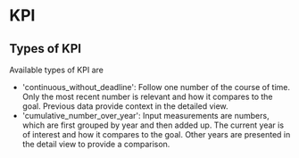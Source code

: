 # KPI
## Types of KPI
Available types of KPI are
* 'continuous_without_deadline': Follow one number of the course of time. Only the most recent number is relevant and how it compares to the goal. Previous data provide context in the detailed view.
* 'cumulative_number_over_year': Input measurements are numbers, which are first grouped by year and then added up. The current year is of interest and how it compares to the goal. Other years are presented in the detail view to provide a comparison.